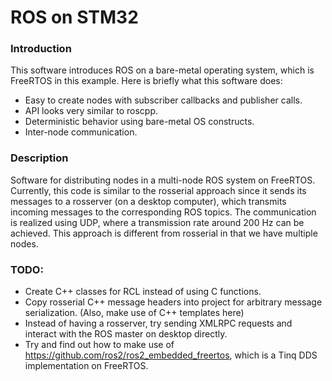 # ROS on STM32

### Introduction

This software introduces ROS on a bare-metal operating system, which is FreeRTOS in this example. Here is briefly what this software does:
- Easy to create nodes with subscriber callbacks and publisher calls.
- API looks very similar to roscpp.
- Deterministic behavior using bare-metal OS constructs.
- Inter-node communication.

### Description
Software for distributing nodes in a multi-node ROS system on FreeRTOS. Currently, this code is similar to the rosserial approach since it sends its messages to a rosserver (on a desktop computer), which transmits incoming messages to the corresponding ROS topics. The communication is realized using UDP, where a transmission rate around 200 Hz can be achieved. This approach is different from rosserial in that we have multiple nodes. 

### TODO:
- Create C++ classes for RCL instead of using C functions.
- Copy rosserial C++ message headers into project for arbitrary message serialization. (Also, make use of C++ templates here)
- Instead of having a rosserver, try sending XMLRPC requests and interact with the ROS master on desktop directly.
- Try and find out how to make use of https://github.com/ros2/ros2_embedded_freertos, which is a Tinq DDS implementation on FreeRTOS.